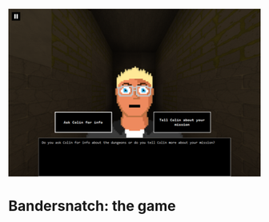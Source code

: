 ![Screenshot 1](https://github.com/thimvanamersfoort/bandersnatch/blob/main/play.png)

# Bandersnatch: the game

